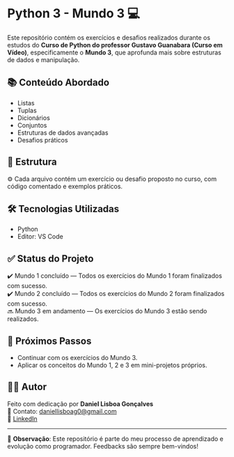 # Python 3 - Mundo 3 💻

Este repositório contém os exercícios e desafios realizados durante os estudos do **Curso de Python do professor Gustavo Guanabara (Curso em Vídeo)**, especificamente o **Mundo 3**, que aprofunda mais sobre estruturas de dados e manipulação.

## 📚 Conteúdo Abordado

- Listas
- Tuplas
- Dicionários
- Conjuntos
- Estruturas de dados avançadas
- Desafios práticos

## 📂 Estrutura

⚙️ Cada arquivo contém um exercício ou desafio proposto no curso, com código comentado e exemplos práticos.

## 🛠️ Tecnologias Utilizadas

- Python
- Editor: VS Code

## ✅ Status do Projeto

✔️ Mundo 1 concluído — Todos os exercícios do Mundo 1 foram finalizados com sucesso.  
✔️ Mundo 2 concluído — Todos os exercícios do Mundo 2 foram finalizados com sucesso.  
🔜 Mundo 3 em andamento — Os exercícios do Mundo 3 estão sendo realizados.

## 📌 Próximos Passos

- Continuar com os exercícios do Mundo 3.
- Aplicar os conceitos do Mundo 1, 2 e 3 em mini-projetos próprios.

## 🙋‍♂️ Autor

Feito com dedicação por **Daniel Lisboa Gonçalves**  
📧 Contato: [daniellisboag0@gmail.com](mailto:daniellisboag0@gmail.com)  
🔗 [LinkedIn](https://www.linkedin.com/in/daniellisboag0/)

---

📎 **Observação**: Este repositório é parte do meu processo de aprendizado e evolução como programador. Feedbacks são sempre bem-vindos!
